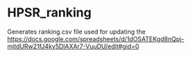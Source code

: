 # HPSR_ranking

Generates ranking.csv file used for updating the https://docs.google.com/spreadsheets/d/1dOSATEKgd8nQpj-mjtdURw21fJ4ky5DlAXAr7-VuuDU/edit#gid=0
